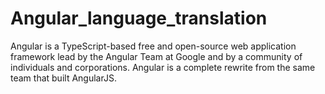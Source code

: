 # Angular_language_translation

Angular is a TypeScript-based free and open-source web application framework lead by the Angular Team at Google and by a community of individuals and corporations. Angular is a complete rewrite from the same team that built AngularJS.

